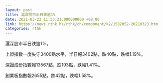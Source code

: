 ```yaml
---
layout: post
title: 滬深股市半日跌逾1%
date: 2021-03-23 11:33:21.000000000 +08:00
link: https://news.rthk.hk/rthk/ch/component/k2/1582052-20210323.htm
categories: rthk
---
```


滬深股市半日跌逾1%。

上證指數一度失守3400點水平，半日報3402點，跌40點，跌幅1.19%。

深證成份指數報13567點，跌193點，跌幅1.41%。

創業板指數報2655點，跌42點，跌幅1.58%。
